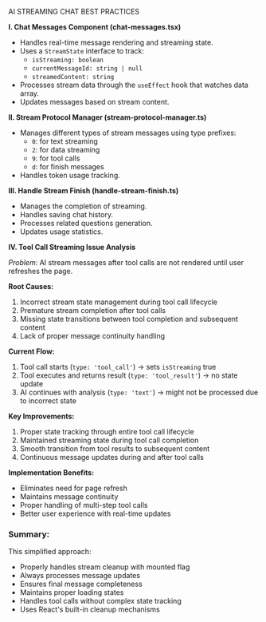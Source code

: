 AI STREAMING CHAT BEST PRACTICES 

**I. Chat Messages Component (chat-messages.tsx)**

*   Handles real-time message rendering and streaming state.
*   Uses a `StreamState` interface to track:
    *   `isStreaming: boolean`
    *   `currentMessageId: string | null`
    *   `streamedContent: string`
*   Processes stream data through the `useEffect` hook that watches data array.
*   Updates messages based on stream content.

**II. Stream Protocol Manager (stream-protocol-manager.ts)**

*   Manages different types of stream messages using type prefixes:
    *   `0`: for text streaming
    *   `2`: for data streaming
    *   `9`: for tool calls
    *   `d`: for finish messages
*   Handles token usage tracking.

**III. Handle Stream Finish (handle-stream-finish.ts)**

*   Manages the completion of streaming.
*   Handles saving chat history.
*   Processes related questions generation.
*   Updates usage statistics.

**IV. Tool Call Streaming Issue Analysis**

*Problem:* AI stream messages after tool calls are not rendered until user refreshes the page.

**Root Causes:**
1. Incorrect stream state management during tool call lifecycle
2. Premature stream completion after tool calls
3. Missing state transitions between tool completion and subsequent content
4. Lack of proper message continuity handling

**Current Flow:**
1. Tool call starts (`type: 'tool_call'`) → sets `isStreaming` true
2. Tool executes and returns result (`type: 'tool_result'`) → no state update
3. AI continues with analysis (`type: 'text'`) → might not be processed due to incorrect state


**Key Improvements:**
1. Proper state tracking through entire tool call lifecycle
2. Maintained streaming state during tool call completion
3. Smooth transition from tool results to subsequent content
4. Continuous message updates during and after tool calls

**Implementation Benefits:**
- Eliminates need for page refresh
- Maintains message continuity
- Proper handling of multi-step tool calls
- Better user experience with real-time updates


### Summary:

This simplified approach:

*   Properly handles stream cleanup with mounted flag
*   Always processes message updates
*   Ensures final message completeness
*   Maintains proper loading states
*   Handles tool calls without complex state tracking
*   Uses React's built-in cleanup mechanisms
